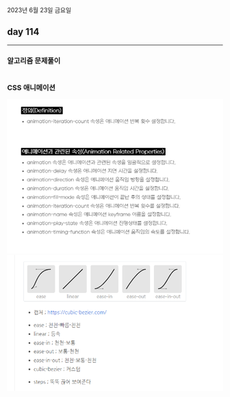 2023년 6월 23일 금요일

## day 114

---

### 알고리즘 문제풀이

```java

```

### CSS 애니메이션

![](2023-06-23-12-07-40.png)
![](2023-06-23-12-09-14.png)
